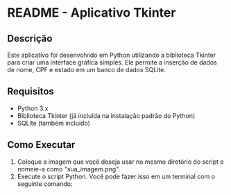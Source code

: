 # README - Aplicativo Tkinter

## Descrição
Este aplicativo foi desenvolvido em Python utilizando a biblioteca Tkinter para criar uma interface gráfica simples. Ele permite a inserção de dados de nome, CPF e estado em um banco de dados SQLite.

## Requisitos
- Python 3.x
- Biblioteca Tkinter (já incluída na instalação padrão do Python)
- SQLite (também incluído)

## Como Executar
1. Coloque a imagem que você deseja usar no mesmo diretório do script e nomeie-a como "sua_imagem.png".
2. Execute o script Python. Você pode fazer isso em um terminal com o seguinte comando: